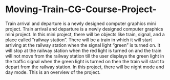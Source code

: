 # Moving-Train-CG-Course-Project-
Train arrival and departure is a newly designed computer graphics mini project. 
Train arrival and departure is a newly designed computer graphics mini project. In this mini project, there will be objects like train, signal, and a place called “railway station”. There will be a train in which it will start arriving at the railway station when the signal light “green” is turned on.
It will stop at the railway station when the red light is turned on and the train will not move from the railway station till the user displays the green light in the traffic signal when the green light is turned on then the train will start to depart from the railway station. In this project, there will be night mode and day mode. This is an overview of the project.

